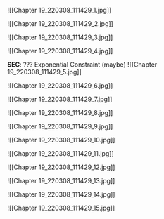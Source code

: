 ![[Chapter 19_220308_111429_1.jpg]]

![[Chapter 19_220308_111429_2.jpg]]

![[Chapter 19_220308_111429_3.jpg]]

![[Chapter 19_220308_111429_4.jpg]]

**SEC**: ??? Exponential Constraint (maybe)
![[Chapter 19_220308_111429_5.jpg]]

![[Chapter 19_220308_111429_6.jpg]]

![[Chapter 19_220308_111429_7.jpg]]

![[Chapter 19_220308_111429_8.jpg]]

![[Chapter 19_220308_111429_9.jpg]]

![[Chapter 19_220308_111429_10.jpg]]

![[Chapter 19_220308_111429_11.jpg]]

![[Chapter 19_220308_111429_12.jpg]]

![[Chapter 19_220308_111429_13.jpg]]

![[Chapter 19_220308_111429_14.jpg]]

![[Chapter 19_220308_111429_15.jpg]]
